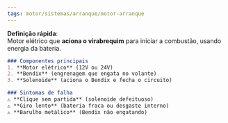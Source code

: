 ```yaml
---
tags: motor/sistemas/arranque/motor-arranque
---
```

**Definição rápida**:  
Motor elétrico que **aciona o virabrequim** para iniciar a combustão, usando energia da bateria.  

```markdown
### Componentes principais  
1. **Motor elétrico** (12V ou 24V)  
2. **Bendix** (engrenagem que engata no volante)  
3. **Solenoide** (aciona o Bendix e fecha o circuito)  

### Sintomas de falha  
⚠️ **Clique sem partida** (solenoide defeituoso)  
⚠️ **Giro lento** (bateria fraca ou desgaste interno)  
⚠️ **Barulho metálico** (Bendix não engatando)
```

